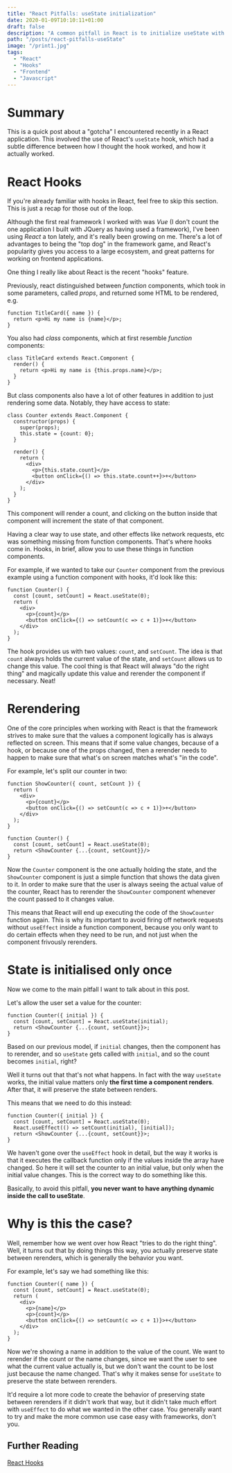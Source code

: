 ```yaml
---
title: "React Pitfalls: useState initialization"
date: 2020-01-09T10:10:11+01:00
draft: false
description: "A common pitfall in React is to initialize useState with a dynamic value, this leads to a bunch of weird bugs"
path: "/posts/react-pitfalls-useState"
image: "/print1.jpg"
tags:
  - "React"
  - "Hooks"
  - "Frontend"
  - "Javascript"
---
```


# Summary

This is a quick post about a "gotcha" I encountered recently in a React application.
This involved the use of React's `useState` hook, which had a subtle difference
between how I thought the hook worked, and how it actually worked.

# React Hooks

If you're already familiar with hooks in React, feel free to skip this section. This
is just a recap for those out of the loop.

Although the first real framework I worked with was _Vue_ (I don't count the one application
I built with JQuery as having used a framework), I've been using _React_ a ton lately, and
it's really been growing on me. There's a lot of advantages to being the "top dog" in the
framework game, and React's popularity gives you access to a large ecosystem, and great
patterns for working on frontend applications.

One thing I really like about React is the recent "hooks" feature.

Previously, react distinguished between _function_ components, which took in some parameters,
called _props_, and returned some HTML to be rendered, e.g.

```
function TitleCard({ name }) {
  return <p>Hi my name is {name}</p>;
}
```

You also had _class_ components, which at first resemble _function_ components:

```
class TitleCard extends React.Component {
  render() {
    return <p>Hi my name is {this.props.name}</p>;
  }
}
```

But class components also have a lot of other features in addition to just rendering some data.
Notably, they have access to state:

```
class Counter extends React.Component {
  constructor(props) {
    super(props);
    this.state = {count: 0};
  }

  render() {
    return (
      <div>
        <p>{this.state.count}</p>
        <button onClick={() => this.state.count++}>+</button>
      </div>
    );
  }
}
```

This component will render a count, and clicking on the button inside that component will increment
the state of that component.

Having a clear way to use state, and other effects like network requests, etc was something missing
from function components. That's where hooks come in. Hooks, in brief, allow you to use
these things in function components.

For example, if we wanted to take our `Counter` component from the previous example
using a function component with hooks, it'd look like this:

```
function Counter() {
  const [count, setCount] = React.useState(0);
  return (
    <div>
      <p>{count}</p>
      <button onClick={() => setCount(c => c + 1)}>+</button>
    </div>
  );
}
```

The hook provides us with two values: `count`, and `setCount`. The idea is that
`count` always holds the current value of the state, and `setCount` allows us to change
this value. The cool thing is that React will always "do the right thing" and magically
update this value and rerender the component if necessary. Neat!

# Rerendering

One of the core principles when working with React is that the framework strives
to make sure that the values a component logically has is always reflected on screen.
This means that if some value changes, because of a hook, or because one of the props changed,
then a rerender needs to happen to make sure that what's on screen matches what's "in the code".

For example, let's split our counter in two:

```
function ShowCounter({ count, setCount }) {
  return (
    <div>
      <p>{count}</p>
      <button onClick={() => setCount(c => c + 1)}>+</button>
    </div>
  );
}

function Counter() {
  const [count, setCount] = React.useState(0);
  return <ShowCounter {...{count, setCount}}/>
}
```

Now the `Counter` component is the one actually holding the state, and the `ShowCounter` component
is just a simple function that shows the data given to it. In order to make sure that the user is
always seeing the actual value of the counter, React has to rerender the `ShowCounter` component
whenever the count passed to it changes value.

This means that React will end up executing the code of the `ShowCounter` function again. This
is why its important to avoid firing off network requests without `useEffect` inside
a function component, because you only want to do certain effects when they need to be run,
and not just when the component frivously rerenders.

# State is initialised only once

Now we come to the main pitfall I want to talk about in this post.

Let's allow the user set a value for the counter:

```
function Counter({ initial }) {
  const [count, setCount] = React.useState(initial);
  return <ShowCounter {...{count, setCount}}>;
}
```

Based on our previous model, if `initial` changes, then the component has to rerender,
and so `useState` gets called with `initial`, and so the count becomes `initial`, right?

Well it turns out that that's not what happens. In fact with the way `useState` works,
the initial value matters only **the first time a component renders**. After that, it will
preserve the state between renders.

This means that we need to do this instead:

```
function Counter({ initial }) {
  const [count, setCount] = React.useState(0);
  React.useEffect(() => setCount(initial), [initial]);
  return <ShowCounter {...{count, setCount}}>;
}
```

We haven't gone over the `useEffect` hook in detail, but the way it works is that it executes
the callback function only if the values inside the array have changed. So here it will set the counter
to an initial value, but only when the initial value changes. This is the correct way to do
something like this.

Basically, to avoid this pitfall, **you never want to have anything dynamic inside the call to useState**.

# Why is this the case?

Well, remember how we went over how React "tries to do the right thing". Well, it turns out that
by doing things this way, you actually preserve state between rerenders, which is generally the behavior you want.

For example, let's say we had something like this:

```
function Counter({ name }) {
  const [count, setCount] = React.useState(0);
  return (
    <div>
      <p>{name}</p>
      <p>{count}</p>
      <button onClick={() => setCount(c => c + 1)}>+</button>
    </div>
  );
}
```

Now we're showing a name in addition to the value of the count. We want to rerender if the count or the name
changes, since we want the user to see what the current value actually is, but we don't want the count to be
lost just because the name changed. That's why it makes sense for `useState` to preserve the
state between rerenders.

It'd require a lot more code to create the behavior of preserving state between rerenders if
it didn't work that way, but it didn't take much effort with `useEffect` to do what we wanted
in the other case. You generally want to try and make the more common use case easy
with frameworks, don't you.

## Further Reading

[React Hooks](https://reactjs.org/docs/hooks-intro.html)
